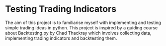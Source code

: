 # Testing Trading Indicators
The aim of this project is to familiarise myself with implementing and testing simple trading ideas in python.
This project is inspired by a guiding course about Backtesting.py by Chad Thackray which involves collecting data, implementing trading indicators and backtesting them.
